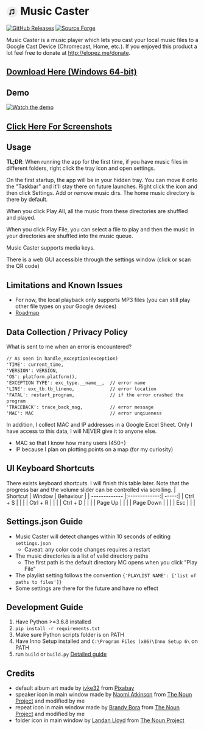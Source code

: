 <h1 align="left">
<img width=30px src="https://raw.githubusercontent.com/elibroftw/music-caster/master/resources/Music%20Caster%20Icon.png" alt="Logo" style="vertical-align: bottom">
Music Caster</h1>

[![GitHub Releases](https://img.shields.io/github/downloads/elibroftw/music-caster/latest/total?color=blue&label=github%20downloads%40latest&style=for-the-badge)](https://github.com/elibroftw/music-caster/releases/latest)
[![Source Forge](https://img.shields.io/sourceforge/dt/music-caster?color=orange&label=SourceForge%20downloads&style=for-the-badge)](https://sourceforge.net/projects/music-caster/)

Music Caster is a music player which lets you cast your local music files to a Google Cast Device (Chromecast, Home, etc.).
If you enjoyed this product a lot feel free to donate at http://elopez.me/donate.

## [Download Here (Windows 64-bit)](https://github.com/elibroftw/music-caster/releases/latest)

## Demo

[![Watch the demo](https://img.youtube.com/vi/MtkhqV1w3WE/maxresdefault.jpg)](https://youtu.be/MtkhqV1w3WE)

## [Click Here For Screenshots](http://www.elopez.me/music-caster/)

## Usage
**TL;DR**:
When running the app for the first time, if you have music files in different folders, right click the tray icon and open settings.

On the first startup, the app will be in your hidden tray. You can move it onto the "Taskbar" and it'll stay there on future launches.
Right click the icon and then click Settings.
Add or remove music dirs. The home music directory is there by default.

When you click Play All, all the music from these directories are shuffled and played.

When you click Play File, you can select a file to play and then the music in your directories are shuffled into the music queue.

Music Caster supports media keys.

There is a web GUI accessible through the settings window (click or scan the QR code)

## Limitations and Known Issues
- For now, the local playback only supports MP3 files (you can still play other file types on your Google devices)
- [Roadmap](https://github.com/elibroftw/music-caster/projects/1)

## Data Collection / Privacy Policy
What is sent to me when an error is encountered?
```JS
// As seen in handle_exception(exception)
'TIME': current_time,
'VERSION': VERSION,
'OS': platform.platform(),
'EXCEPTION TYPE': exc_type.__name__,  // error name
'LINE': exc_tb.tb_lineno,             // error location
'FATAL': restart_program,             // if the error crashed the program
'TRACEBACK': trace_back_msg,          // error message
'MAC': MAC                            // error unqiueness
```
In addition, I collect MAC and IP addresses in a Google Excel Sheet.
Only I have access to this data, I will NEVER give it to anyone else.
- MAC so that I know how many users (450+)
- IP because I plan on plotting points on a map (for my curiosity)

## UI Keyboard Shortcuts
There exists keyboard shortcuts. I will finish this table later.
Note that the progress bar and the volume slider can be controlled via scrolling.
| Shortcut        | Window           | Behaviour  |
| ------------- |:-------------:| -----:|
| Ctrl + S | | |
| Ctrl + R | | |
| Ctrl + D | | |
| Page Up | | |
| Page Down | | |
| Esc | | |

## Settings.json Guide
- Music Caster will detect changes within 10 seconds of editing `settings.json`
  - Caveat: any color code changes requires a restart
- The music directories is a list of valid directory paths
  - The first path is the default directory MC opens when you click "Play File"
- The playlist setting follows the convention `{'PLAYLIST NAME': ['list of paths to files']}`
- Some settings are there for the future and have no effect

## Development Guide
1. Have Python >=3.6.8 installed
2. `pip install -r requirements.txt`
3. Make sure Python scripts folder is on PATH
4. Have Inno Setup installed and `C:\Program Files (x86)\Inno Setup 6\` on PATH
5. run `build` or `build.py`
[Detailed guide](https://github.com/elibroftw/music-caster/wiki/Development-Guide)

## Credits
- default album art made by [ivke32](https://pixabay.com/users/ivke32-2526695/?utm_source=link-attribution&amp;utm_medium=referral&amp;utm_campaign=image&amp;utm_content=1413583) from [Pixabay](https://pixabay.com/?utm_source=link-attribution&amp;utm_medium=referral&amp;utm_campaign=image&amp;utm_content=1413583)
- speaker icon in main window made by [Naomi Atkinson](https://thenounproject.com/naomiatkinson/) from [The Noun Project](https://thenounproject.com/term/speaker/5609/) and modified by me
- repeat icon in main window made by [Brandy Bora](https://thenounproject.com/brandy.bora) from [The Noun Project](https://thenounproject.com/search/?q=repeat&i=1555394) and modified by me
- folder icon in main window by [Landan Lloyd](https://thenounproject.com/landan/) from [The Noun Project](https://thenounproject.com/term/folder/1352565/)
